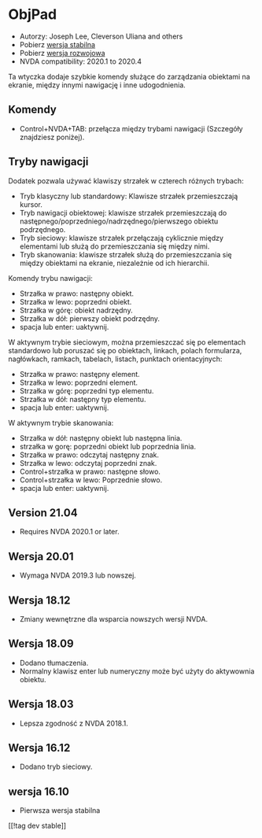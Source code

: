 # ObjPad #

* Autorzy: Joseph Lee, Cleverson Uliana and others
* Pobierz [wersja stabilna][1]
* Pobierz [wersja rozwojowa][2]
* NVDA compatibility: 2020.1 to 2020.4

Ta wtyczka dodaje szybkie komendy służące do zarządzania obiektami na
ekranie, między innymi nawigację i inne udogodnienia.

## Komendy

* Control+NVDA+TAB: przełącza między trybami nawigacji (Szczegóły znajdziesz
  poniżej).

## Tryby nawigacji

Dodatek pozwala używać klawiszy strzałek w czterech różnych trybach:

* Tryb klasyczny lub standardowy: Klawisze strzałek przemieszczają kursor.
* Tryb nawigacji obiektowej: klawisze strzałek przemieszczają do
  następnego/poprzedniego/nadrzędnego/pierwszego obiektu podrzędnego.
* Tryb sieciowy: klawisze strzałek przełączają cyklicznie między elementami
  lub służą do przemieszczania się między nimi.
* Tryb skanowania: klawisze strzałek służą do przemieszczania się między
  obiektami na ekranie, niezależnie od ich hierarchii.

Komendy trybu nawigacji:

* Strzałka w prawo: następny obiekt.
* Strzałka w lewo: poprzedni obiekt.
* Strzałka w górę: obiekt nadrzędny.
* Strzałka w dół: pierwszy obiekt podrzędny.
* spacja lub enter: uaktywnij.

W aktywnym trybie sieciowym, można przemieszczać się po elementach
standardowo lub poruszać się po obiektach, linkach, polach formularza,
nagłówkach, ramkach, tabelach, listach, punktach orientacyjnych:

* Strzałka w prawo: następny element.
* Strzałka w lewo: poprzedni element.
* Strzałka w górę: poprzedni typ elementu.
* Strzałka w dół: następny typ elementu.
* spacja lub enter: uaktywnij.

W aktywnym trybie skanowania:

* Strzałka w dół: następny obiekt lub następna linia.
* strzałka w gorę: poprzedni obiekt lub poprzednia linia.
* Strzałka w prawo: odczytaj następny znak.
* Strzałka w lewo: odczytaj poprzedni znak.
* Control+strzałka w prawo: następne słowo.
* Control+strzałka w lewo: Poprzednie słowo.
* spacja lub enter: uaktywnij.

## Version 21.04

* Requires NVDA 2020.1 or later.

## Wersja 20.01

* Wymaga NVDA 2019.3 lub nowszej.

## Wersja 18.12

* Zmiany wewnętrzne dla wsparcia nowszych wersji NVDA.

## Wersja 18.09

* Dodano tłumaczenia.
* Normalny klawisz enter lub numeryczny może być użyty do aktywownia
  obiektu.

## Wersja 18.03

* Lepsza zgodność z NVDA 2018.1.

## Wersja 16.12

* Dodano tryb sieciowy.

## wersja 16.10

* Pierwsza wersja stabilna

[[!tag dev stable]]

[1]: https://addons.nvda-project.org/files/get.php?file=objPad

[2]: https://addons.nvda-project.org/files/get.php?file=objPad-dev
